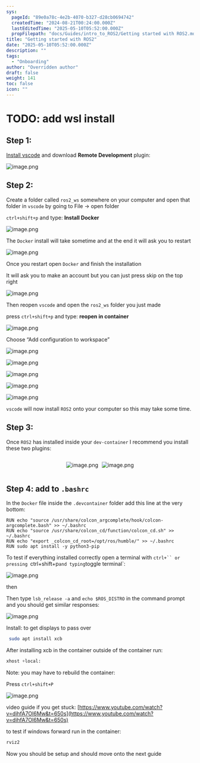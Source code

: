 ```yaml
---
sys:
  pageId: "89e0a78c-4e2b-4070-b327-d28cb0694742"
  createdTime: "2024-08-21T00:24:00.000Z"
  lastEditedTime: "2025-05-10T05:52:00.000Z"
  propFilepath: "docs/Guides/intro_to_ROS2/Getting started with ROS2.md"
title: "Getting started with ROS2"
date: "2025-05-10T05:52:00.000Z"
description: ""
tags:
  - "Onboarding"
author: "Overridden author"
draft: false
weight: 141
toc: false
icon: ""
---
```


# TODO: add wsl install

## Step 1:

[Install vscode](https://code.visualstudio.com/download) and download **Remote Development** plugin:

![image.png](https://prod-files-secure.s3.us-west-2.amazonaws.com/d518164a-d88e-44d1-a4ee-3adb3bd8bce0/efb52993-1881-4a40-b95e-6f020334f022/image.png?X-Amz-Algorithm=AWS4-HMAC-SHA256&X-Amz-Content-Sha256=UNSIGNED-PAYLOAD&X-Amz-Credential=ASIAZI2LB46665WJNFJF%2F20250615%2Fus-west-2%2Fs3%2Faws4_request&X-Amz-Date=20250615T100816Z&X-Amz-Expires=3600&X-Amz-Security-Token=IQoJb3JpZ2luX2VjEFkaCXVzLXdlc3QtMiJHMEUCIQCvyDWNN9u8vn1Yw6qnHcZAyakQecGl7mkbhri5qeAzPgIgZL324tYgalkWVKo451SNXHKwvz9yMRDfaXKlJ9gMwDsq%2FwMIQRAAGgw2Mzc0MjMxODM4MDUiDL46Wpg7tqoGXLQMEircA3yTNVWGFvgxdf4tJEOEIMkXFS3ZHftnh4c4IXBd%2Fjv8nhlZtRIJuGvFnDF6i%2BTc%2FKlBRzYKdLvJOFyv1SUz4s3jFnnOIXM25GEi9xnfC01V3SfdfYZGfisP1tzVCKgrsXvummQcu00lK2vgKzPcyle0b2XmVVcgTTKeGa24lEo8H%2FCpz7K6wuWAownuTAaMUU0Lhia83XZlHBSkOrtx%2FwfX%2F1z0TKl583dC3srvKo2aJTXI8Oepz6OPOY2G3EbdUNd5l5FRaOR7lnpmuf4Z6QNwVSemgRhw%2B0ocSiYrI%2F%2FmbDHPIWjJqCY4rDtVFuItWfnNlNL%2BKPtjmZeq2D830xpSO7D2oM8jhI%2BmQgUmmLwL5p%2FD8E7sWK10mzIGNYp0ucgWfSSiuS5%2BXYzvFpyXRax1k5ILDWj1ShXh0%2FOd5Bcsnb4j2gVluK%2BOAYHotRedtlFdO3h3a16M4l7iU%2FJK%2B6grsPgtGNAFsnHy8DfeSnDBJRxKzL3xG1I1CNmpcfI9bjzyg%2B03JMBIP541PVZwGkG2%2BfFCTEQC2j4k2Z7yoWtqFRcrhflCc8ACuN%2FmuviwBtRlWUnQHHqBJAASkYFj9XA2Q%2BaP%2BoCjF9LieSHiUCcg%2F4wedRIQQojzQiNXMNKFusIGOqUBgYGqrVezLHZOPXD6dNgOytBnsH%2Bppg776JzEE%2FeRhf0IBKg6FwaBi9rJenYj%2FRInlOYMDP72tGvtl8yOSQ82n3bDxuPbl8f%2Fk2u5bm%2BiYiAn1cUresy1%2BAgXbuHamlhSaMS8u3VWVedOsW2ucesCSAtrNK%2FHspF8HfiT1sLyg%2B8GaU8ofnujakl7oyOy8%2FdK%2BeKT7XuqL6Kta8hQGD3kHNqc8y9n&X-Amz-Signature=a95ea4ae1d8082380563d9776e9ed0865e62150dce2a05366ab45e0717bbfd5a&X-Amz-SignedHeaders=host&x-amz-checksum-mode=ENABLED&x-id=GetObject)

## Step 2:

Create a folder called `ros2_ws` somewhere on your computer and open that folder in `vscode` by going to File → open folder 

`ctrl+shift+p` and type: **Install Docker**

![image.png](https://prod-files-secure.s3.us-west-2.amazonaws.com/d518164a-d88e-44d1-a4ee-3adb3bd8bce0/2269dc0e-1cd5-47ff-bceb-c04ad9b2eab0/image.png?X-Amz-Algorithm=AWS4-HMAC-SHA256&X-Amz-Content-Sha256=UNSIGNED-PAYLOAD&X-Amz-Credential=ASIAZI2LB46665WJNFJF%2F20250615%2Fus-west-2%2Fs3%2Faws4_request&X-Amz-Date=20250615T100816Z&X-Amz-Expires=3600&X-Amz-Security-Token=IQoJb3JpZ2luX2VjEFkaCXVzLXdlc3QtMiJHMEUCIQCvyDWNN9u8vn1Yw6qnHcZAyakQecGl7mkbhri5qeAzPgIgZL324tYgalkWVKo451SNXHKwvz9yMRDfaXKlJ9gMwDsq%2FwMIQRAAGgw2Mzc0MjMxODM4MDUiDL46Wpg7tqoGXLQMEircA3yTNVWGFvgxdf4tJEOEIMkXFS3ZHftnh4c4IXBd%2Fjv8nhlZtRIJuGvFnDF6i%2BTc%2FKlBRzYKdLvJOFyv1SUz4s3jFnnOIXM25GEi9xnfC01V3SfdfYZGfisP1tzVCKgrsXvummQcu00lK2vgKzPcyle0b2XmVVcgTTKeGa24lEo8H%2FCpz7K6wuWAownuTAaMUU0Lhia83XZlHBSkOrtx%2FwfX%2F1z0TKl583dC3srvKo2aJTXI8Oepz6OPOY2G3EbdUNd5l5FRaOR7lnpmuf4Z6QNwVSemgRhw%2B0ocSiYrI%2F%2FmbDHPIWjJqCY4rDtVFuItWfnNlNL%2BKPtjmZeq2D830xpSO7D2oM8jhI%2BmQgUmmLwL5p%2FD8E7sWK10mzIGNYp0ucgWfSSiuS5%2BXYzvFpyXRax1k5ILDWj1ShXh0%2FOd5Bcsnb4j2gVluK%2BOAYHotRedtlFdO3h3a16M4l7iU%2FJK%2B6grsPgtGNAFsnHy8DfeSnDBJRxKzL3xG1I1CNmpcfI9bjzyg%2B03JMBIP541PVZwGkG2%2BfFCTEQC2j4k2Z7yoWtqFRcrhflCc8ACuN%2FmuviwBtRlWUnQHHqBJAASkYFj9XA2Q%2BaP%2BoCjF9LieSHiUCcg%2F4wedRIQQojzQiNXMNKFusIGOqUBgYGqrVezLHZOPXD6dNgOytBnsH%2Bppg776JzEE%2FeRhf0IBKg6FwaBi9rJenYj%2FRInlOYMDP72tGvtl8yOSQ82n3bDxuPbl8f%2Fk2u5bm%2BiYiAn1cUresy1%2BAgXbuHamlhSaMS8u3VWVedOsW2ucesCSAtrNK%2FHspF8HfiT1sLyg%2B8GaU8ofnujakl7oyOy8%2FdK%2BeKT7XuqL6Kta8hQGD3kHNqc8y9n&X-Amz-Signature=9c53faebb902efd007886e78ca90eb6f9f703d0a28a6d3c595a564e806e98e7a&X-Amz-SignedHeaders=host&x-amz-checksum-mode=ENABLED&x-id=GetObject)

The `Docker` install will take sometime and at the end it will ask you to restart

![image.png](https://prod-files-secure.s3.us-west-2.amazonaws.com/d518164a-d88e-44d1-a4ee-3adb3bd8bce0/ed233f78-be33-4b1f-b89c-9c346c0e961e/image.png?X-Amz-Algorithm=AWS4-HMAC-SHA256&X-Amz-Content-Sha256=UNSIGNED-PAYLOAD&X-Amz-Credential=ASIAZI2LB46665WJNFJF%2F20250615%2Fus-west-2%2Fs3%2Faws4_request&X-Amz-Date=20250615T100816Z&X-Amz-Expires=3600&X-Amz-Security-Token=IQoJb3JpZ2luX2VjEFkaCXVzLXdlc3QtMiJHMEUCIQCvyDWNN9u8vn1Yw6qnHcZAyakQecGl7mkbhri5qeAzPgIgZL324tYgalkWVKo451SNXHKwvz9yMRDfaXKlJ9gMwDsq%2FwMIQRAAGgw2Mzc0MjMxODM4MDUiDL46Wpg7tqoGXLQMEircA3yTNVWGFvgxdf4tJEOEIMkXFS3ZHftnh4c4IXBd%2Fjv8nhlZtRIJuGvFnDF6i%2BTc%2FKlBRzYKdLvJOFyv1SUz4s3jFnnOIXM25GEi9xnfC01V3SfdfYZGfisP1tzVCKgrsXvummQcu00lK2vgKzPcyle0b2XmVVcgTTKeGa24lEo8H%2FCpz7K6wuWAownuTAaMUU0Lhia83XZlHBSkOrtx%2FwfX%2F1z0TKl583dC3srvKo2aJTXI8Oepz6OPOY2G3EbdUNd5l5FRaOR7lnpmuf4Z6QNwVSemgRhw%2B0ocSiYrI%2F%2FmbDHPIWjJqCY4rDtVFuItWfnNlNL%2BKPtjmZeq2D830xpSO7D2oM8jhI%2BmQgUmmLwL5p%2FD8E7sWK10mzIGNYp0ucgWfSSiuS5%2BXYzvFpyXRax1k5ILDWj1ShXh0%2FOd5Bcsnb4j2gVluK%2BOAYHotRedtlFdO3h3a16M4l7iU%2FJK%2B6grsPgtGNAFsnHy8DfeSnDBJRxKzL3xG1I1CNmpcfI9bjzyg%2B03JMBIP541PVZwGkG2%2BfFCTEQC2j4k2Z7yoWtqFRcrhflCc8ACuN%2FmuviwBtRlWUnQHHqBJAASkYFj9XA2Q%2BaP%2BoCjF9LieSHiUCcg%2F4wedRIQQojzQiNXMNKFusIGOqUBgYGqrVezLHZOPXD6dNgOytBnsH%2Bppg776JzEE%2FeRhf0IBKg6FwaBi9rJenYj%2FRInlOYMDP72tGvtl8yOSQ82n3bDxuPbl8f%2Fk2u5bm%2BiYiAn1cUresy1%2BAgXbuHamlhSaMS8u3VWVedOsW2ucesCSAtrNK%2FHspF8HfiT1sLyg%2B8GaU8ofnujakl7oyOy8%2FdK%2BeKT7XuqL6Kta8hQGD3kHNqc8y9n&X-Amz-Signature=ed93753b3b7695b3591e08c3cd6237e65679f000f4c24ea9f6c6503112654466&X-Amz-SignedHeaders=host&x-amz-checksum-mode=ENABLED&x-id=GetObject)

Once you restart open `Docker` and finish the installation

It will ask you to make an account but you can just press skip on the top right

![image.png](https://prod-files-secure.s3.us-west-2.amazonaws.com/d518164a-d88e-44d1-a4ee-3adb3bd8bce0/21010ad9-1659-4fd9-9f59-9932a09b2a3d/image.png?X-Amz-Algorithm=AWS4-HMAC-SHA256&X-Amz-Content-Sha256=UNSIGNED-PAYLOAD&X-Amz-Credential=ASIAZI2LB46665WJNFJF%2F20250615%2Fus-west-2%2Fs3%2Faws4_request&X-Amz-Date=20250615T100816Z&X-Amz-Expires=3600&X-Amz-Security-Token=IQoJb3JpZ2luX2VjEFkaCXVzLXdlc3QtMiJHMEUCIQCvyDWNN9u8vn1Yw6qnHcZAyakQecGl7mkbhri5qeAzPgIgZL324tYgalkWVKo451SNXHKwvz9yMRDfaXKlJ9gMwDsq%2FwMIQRAAGgw2Mzc0MjMxODM4MDUiDL46Wpg7tqoGXLQMEircA3yTNVWGFvgxdf4tJEOEIMkXFS3ZHftnh4c4IXBd%2Fjv8nhlZtRIJuGvFnDF6i%2BTc%2FKlBRzYKdLvJOFyv1SUz4s3jFnnOIXM25GEi9xnfC01V3SfdfYZGfisP1tzVCKgrsXvummQcu00lK2vgKzPcyle0b2XmVVcgTTKeGa24lEo8H%2FCpz7K6wuWAownuTAaMUU0Lhia83XZlHBSkOrtx%2FwfX%2F1z0TKl583dC3srvKo2aJTXI8Oepz6OPOY2G3EbdUNd5l5FRaOR7lnpmuf4Z6QNwVSemgRhw%2B0ocSiYrI%2F%2FmbDHPIWjJqCY4rDtVFuItWfnNlNL%2BKPtjmZeq2D830xpSO7D2oM8jhI%2BmQgUmmLwL5p%2FD8E7sWK10mzIGNYp0ucgWfSSiuS5%2BXYzvFpyXRax1k5ILDWj1ShXh0%2FOd5Bcsnb4j2gVluK%2BOAYHotRedtlFdO3h3a16M4l7iU%2FJK%2B6grsPgtGNAFsnHy8DfeSnDBJRxKzL3xG1I1CNmpcfI9bjzyg%2B03JMBIP541PVZwGkG2%2BfFCTEQC2j4k2Z7yoWtqFRcrhflCc8ACuN%2FmuviwBtRlWUnQHHqBJAASkYFj9XA2Q%2BaP%2BoCjF9LieSHiUCcg%2F4wedRIQQojzQiNXMNKFusIGOqUBgYGqrVezLHZOPXD6dNgOytBnsH%2Bppg776JzEE%2FeRhf0IBKg6FwaBi9rJenYj%2FRInlOYMDP72tGvtl8yOSQ82n3bDxuPbl8f%2Fk2u5bm%2BiYiAn1cUresy1%2BAgXbuHamlhSaMS8u3VWVedOsW2ucesCSAtrNK%2FHspF8HfiT1sLyg%2B8GaU8ofnujakl7oyOy8%2FdK%2BeKT7XuqL6Kta8hQGD3kHNqc8y9n&X-Amz-Signature=efb9d2628de43cf8ed5140ae9d027b638f0aea094593ff22b1218a9eae2bfe77&X-Amz-SignedHeaders=host&x-amz-checksum-mode=ENABLED&x-id=GetObject)

Then reopen `vscode` and open the `ros2_ws` folder you just made

press `ctrl+shift+p` and type: **reopen in container**

![image.png](https://prod-files-secure.s3.us-west-2.amazonaws.com/d518164a-d88e-44d1-a4ee-3adb3bd8bce0/4e93b8c2-41ad-488c-8095-c74205196118/image.png?X-Amz-Algorithm=AWS4-HMAC-SHA256&X-Amz-Content-Sha256=UNSIGNED-PAYLOAD&X-Amz-Credential=ASIAZI2LB46665WJNFJF%2F20250615%2Fus-west-2%2Fs3%2Faws4_request&X-Amz-Date=20250615T100816Z&X-Amz-Expires=3600&X-Amz-Security-Token=IQoJb3JpZ2luX2VjEFkaCXVzLXdlc3QtMiJHMEUCIQCvyDWNN9u8vn1Yw6qnHcZAyakQecGl7mkbhri5qeAzPgIgZL324tYgalkWVKo451SNXHKwvz9yMRDfaXKlJ9gMwDsq%2FwMIQRAAGgw2Mzc0MjMxODM4MDUiDL46Wpg7tqoGXLQMEircA3yTNVWGFvgxdf4tJEOEIMkXFS3ZHftnh4c4IXBd%2Fjv8nhlZtRIJuGvFnDF6i%2BTc%2FKlBRzYKdLvJOFyv1SUz4s3jFnnOIXM25GEi9xnfC01V3SfdfYZGfisP1tzVCKgrsXvummQcu00lK2vgKzPcyle0b2XmVVcgTTKeGa24lEo8H%2FCpz7K6wuWAownuTAaMUU0Lhia83XZlHBSkOrtx%2FwfX%2F1z0TKl583dC3srvKo2aJTXI8Oepz6OPOY2G3EbdUNd5l5FRaOR7lnpmuf4Z6QNwVSemgRhw%2B0ocSiYrI%2F%2FmbDHPIWjJqCY4rDtVFuItWfnNlNL%2BKPtjmZeq2D830xpSO7D2oM8jhI%2BmQgUmmLwL5p%2FD8E7sWK10mzIGNYp0ucgWfSSiuS5%2BXYzvFpyXRax1k5ILDWj1ShXh0%2FOd5Bcsnb4j2gVluK%2BOAYHotRedtlFdO3h3a16M4l7iU%2FJK%2B6grsPgtGNAFsnHy8DfeSnDBJRxKzL3xG1I1CNmpcfI9bjzyg%2B03JMBIP541PVZwGkG2%2BfFCTEQC2j4k2Z7yoWtqFRcrhflCc8ACuN%2FmuviwBtRlWUnQHHqBJAASkYFj9XA2Q%2BaP%2BoCjF9LieSHiUCcg%2F4wedRIQQojzQiNXMNKFusIGOqUBgYGqrVezLHZOPXD6dNgOytBnsH%2Bppg776JzEE%2FeRhf0IBKg6FwaBi9rJenYj%2FRInlOYMDP72tGvtl8yOSQ82n3bDxuPbl8f%2Fk2u5bm%2BiYiAn1cUresy1%2BAgXbuHamlhSaMS8u3VWVedOsW2ucesCSAtrNK%2FHspF8HfiT1sLyg%2B8GaU8ofnujakl7oyOy8%2FdK%2BeKT7XuqL6Kta8hQGD3kHNqc8y9n&X-Amz-Signature=3cf72c063ec49aae0e9e62c02d217dd722f8ffa299f01275299d87f5cc07ab7b&X-Amz-SignedHeaders=host&x-amz-checksum-mode=ENABLED&x-id=GetObject)

Choose “Add configuration to workspace”

![image.png](https://prod-files-secure.s3.us-west-2.amazonaws.com/d518164a-d88e-44d1-a4ee-3adb3bd8bce0/9560b282-5060-4989-ba37-97e7b2c22476/image.png?X-Amz-Algorithm=AWS4-HMAC-SHA256&X-Amz-Content-Sha256=UNSIGNED-PAYLOAD&X-Amz-Credential=ASIAZI2LB46665WJNFJF%2F20250615%2Fus-west-2%2Fs3%2Faws4_request&X-Amz-Date=20250615T100816Z&X-Amz-Expires=3600&X-Amz-Security-Token=IQoJb3JpZ2luX2VjEFkaCXVzLXdlc3QtMiJHMEUCIQCvyDWNN9u8vn1Yw6qnHcZAyakQecGl7mkbhri5qeAzPgIgZL324tYgalkWVKo451SNXHKwvz9yMRDfaXKlJ9gMwDsq%2FwMIQRAAGgw2Mzc0MjMxODM4MDUiDL46Wpg7tqoGXLQMEircA3yTNVWGFvgxdf4tJEOEIMkXFS3ZHftnh4c4IXBd%2Fjv8nhlZtRIJuGvFnDF6i%2BTc%2FKlBRzYKdLvJOFyv1SUz4s3jFnnOIXM25GEi9xnfC01V3SfdfYZGfisP1tzVCKgrsXvummQcu00lK2vgKzPcyle0b2XmVVcgTTKeGa24lEo8H%2FCpz7K6wuWAownuTAaMUU0Lhia83XZlHBSkOrtx%2FwfX%2F1z0TKl583dC3srvKo2aJTXI8Oepz6OPOY2G3EbdUNd5l5FRaOR7lnpmuf4Z6QNwVSemgRhw%2B0ocSiYrI%2F%2FmbDHPIWjJqCY4rDtVFuItWfnNlNL%2BKPtjmZeq2D830xpSO7D2oM8jhI%2BmQgUmmLwL5p%2FD8E7sWK10mzIGNYp0ucgWfSSiuS5%2BXYzvFpyXRax1k5ILDWj1ShXh0%2FOd5Bcsnb4j2gVluK%2BOAYHotRedtlFdO3h3a16M4l7iU%2FJK%2B6grsPgtGNAFsnHy8DfeSnDBJRxKzL3xG1I1CNmpcfI9bjzyg%2B03JMBIP541PVZwGkG2%2BfFCTEQC2j4k2Z7yoWtqFRcrhflCc8ACuN%2FmuviwBtRlWUnQHHqBJAASkYFj9XA2Q%2BaP%2BoCjF9LieSHiUCcg%2F4wedRIQQojzQiNXMNKFusIGOqUBgYGqrVezLHZOPXD6dNgOytBnsH%2Bppg776JzEE%2FeRhf0IBKg6FwaBi9rJenYj%2FRInlOYMDP72tGvtl8yOSQ82n3bDxuPbl8f%2Fk2u5bm%2BiYiAn1cUresy1%2BAgXbuHamlhSaMS8u3VWVedOsW2ucesCSAtrNK%2FHspF8HfiT1sLyg%2B8GaU8ofnujakl7oyOy8%2FdK%2BeKT7XuqL6Kta8hQGD3kHNqc8y9n&X-Amz-Signature=0214d2fd45c8f074940cd747554ce5281d6cec905fea5e199390499a2b44c719&X-Amz-SignedHeaders=host&x-amz-checksum-mode=ENABLED&x-id=GetObject)

![image.png](https://prod-files-secure.s3.us-west-2.amazonaws.com/d518164a-d88e-44d1-a4ee-3adb3bd8bce0/2ee63f81-886b-48e8-a553-dc6e5eac99e4/image.png?X-Amz-Algorithm=AWS4-HMAC-SHA256&X-Amz-Content-Sha256=UNSIGNED-PAYLOAD&X-Amz-Credential=ASIAZI2LB46665WJNFJF%2F20250615%2Fus-west-2%2Fs3%2Faws4_request&X-Amz-Date=20250615T100816Z&X-Amz-Expires=3600&X-Amz-Security-Token=IQoJb3JpZ2luX2VjEFkaCXVzLXdlc3QtMiJHMEUCIQCvyDWNN9u8vn1Yw6qnHcZAyakQecGl7mkbhri5qeAzPgIgZL324tYgalkWVKo451SNXHKwvz9yMRDfaXKlJ9gMwDsq%2FwMIQRAAGgw2Mzc0MjMxODM4MDUiDL46Wpg7tqoGXLQMEircA3yTNVWGFvgxdf4tJEOEIMkXFS3ZHftnh4c4IXBd%2Fjv8nhlZtRIJuGvFnDF6i%2BTc%2FKlBRzYKdLvJOFyv1SUz4s3jFnnOIXM25GEi9xnfC01V3SfdfYZGfisP1tzVCKgrsXvummQcu00lK2vgKzPcyle0b2XmVVcgTTKeGa24lEo8H%2FCpz7K6wuWAownuTAaMUU0Lhia83XZlHBSkOrtx%2FwfX%2F1z0TKl583dC3srvKo2aJTXI8Oepz6OPOY2G3EbdUNd5l5FRaOR7lnpmuf4Z6QNwVSemgRhw%2B0ocSiYrI%2F%2FmbDHPIWjJqCY4rDtVFuItWfnNlNL%2BKPtjmZeq2D830xpSO7D2oM8jhI%2BmQgUmmLwL5p%2FD8E7sWK10mzIGNYp0ucgWfSSiuS5%2BXYzvFpyXRax1k5ILDWj1ShXh0%2FOd5Bcsnb4j2gVluK%2BOAYHotRedtlFdO3h3a16M4l7iU%2FJK%2B6grsPgtGNAFsnHy8DfeSnDBJRxKzL3xG1I1CNmpcfI9bjzyg%2B03JMBIP541PVZwGkG2%2BfFCTEQC2j4k2Z7yoWtqFRcrhflCc8ACuN%2FmuviwBtRlWUnQHHqBJAASkYFj9XA2Q%2BaP%2BoCjF9LieSHiUCcg%2F4wedRIQQojzQiNXMNKFusIGOqUBgYGqrVezLHZOPXD6dNgOytBnsH%2Bppg776JzEE%2FeRhf0IBKg6FwaBi9rJenYj%2FRInlOYMDP72tGvtl8yOSQ82n3bDxuPbl8f%2Fk2u5bm%2BiYiAn1cUresy1%2BAgXbuHamlhSaMS8u3VWVedOsW2ucesCSAtrNK%2FHspF8HfiT1sLyg%2B8GaU8ofnujakl7oyOy8%2FdK%2BeKT7XuqL6Kta8hQGD3kHNqc8y9n&X-Amz-Signature=e0136159e093ef014b34ea2e8aa01b75634db21d4df5a20ae0839e023e058642&X-Amz-SignedHeaders=host&x-amz-checksum-mode=ENABLED&x-id=GetObject)

![image.png](https://prod-files-secure.s3.us-west-2.amazonaws.com/d518164a-d88e-44d1-a4ee-3adb3bd8bce0/ae1580b2-b048-407e-aed9-b584224a7a04/image.png?X-Amz-Algorithm=AWS4-HMAC-SHA256&X-Amz-Content-Sha256=UNSIGNED-PAYLOAD&X-Amz-Credential=ASIAZI2LB46665WJNFJF%2F20250615%2Fus-west-2%2Fs3%2Faws4_request&X-Amz-Date=20250615T100816Z&X-Amz-Expires=3600&X-Amz-Security-Token=IQoJb3JpZ2luX2VjEFkaCXVzLXdlc3QtMiJHMEUCIQCvyDWNN9u8vn1Yw6qnHcZAyakQecGl7mkbhri5qeAzPgIgZL324tYgalkWVKo451SNXHKwvz9yMRDfaXKlJ9gMwDsq%2FwMIQRAAGgw2Mzc0MjMxODM4MDUiDL46Wpg7tqoGXLQMEircA3yTNVWGFvgxdf4tJEOEIMkXFS3ZHftnh4c4IXBd%2Fjv8nhlZtRIJuGvFnDF6i%2BTc%2FKlBRzYKdLvJOFyv1SUz4s3jFnnOIXM25GEi9xnfC01V3SfdfYZGfisP1tzVCKgrsXvummQcu00lK2vgKzPcyle0b2XmVVcgTTKeGa24lEo8H%2FCpz7K6wuWAownuTAaMUU0Lhia83XZlHBSkOrtx%2FwfX%2F1z0TKl583dC3srvKo2aJTXI8Oepz6OPOY2G3EbdUNd5l5FRaOR7lnpmuf4Z6QNwVSemgRhw%2B0ocSiYrI%2F%2FmbDHPIWjJqCY4rDtVFuItWfnNlNL%2BKPtjmZeq2D830xpSO7D2oM8jhI%2BmQgUmmLwL5p%2FD8E7sWK10mzIGNYp0ucgWfSSiuS5%2BXYzvFpyXRax1k5ILDWj1ShXh0%2FOd5Bcsnb4j2gVluK%2BOAYHotRedtlFdO3h3a16M4l7iU%2FJK%2B6grsPgtGNAFsnHy8DfeSnDBJRxKzL3xG1I1CNmpcfI9bjzyg%2B03JMBIP541PVZwGkG2%2BfFCTEQC2j4k2Z7yoWtqFRcrhflCc8ACuN%2FmuviwBtRlWUnQHHqBJAASkYFj9XA2Q%2BaP%2BoCjF9LieSHiUCcg%2F4wedRIQQojzQiNXMNKFusIGOqUBgYGqrVezLHZOPXD6dNgOytBnsH%2Bppg776JzEE%2FeRhf0IBKg6FwaBi9rJenYj%2FRInlOYMDP72tGvtl8yOSQ82n3bDxuPbl8f%2Fk2u5bm%2BiYiAn1cUresy1%2BAgXbuHamlhSaMS8u3VWVedOsW2ucesCSAtrNK%2FHspF8HfiT1sLyg%2B8GaU8ofnujakl7oyOy8%2FdK%2BeKT7XuqL6Kta8hQGD3kHNqc8y9n&X-Amz-Signature=c1afd096dda89c38c6d7afd80fb9de4b1a137a7ebe948f0aa299967c978a28e9&X-Amz-SignedHeaders=host&x-amz-checksum-mode=ENABLED&x-id=GetObject)

![image.png](https://prod-files-secure.s3.us-west-2.amazonaws.com/d518164a-d88e-44d1-a4ee-3adb3bd8bce0/53255b28-f75e-430f-b9e3-c0ac8577e42b/image.png?X-Amz-Algorithm=AWS4-HMAC-SHA256&X-Amz-Content-Sha256=UNSIGNED-PAYLOAD&X-Amz-Credential=ASIAZI2LB46665WJNFJF%2F20250615%2Fus-west-2%2Fs3%2Faws4_request&X-Amz-Date=20250615T100816Z&X-Amz-Expires=3600&X-Amz-Security-Token=IQoJb3JpZ2luX2VjEFkaCXVzLXdlc3QtMiJHMEUCIQCvyDWNN9u8vn1Yw6qnHcZAyakQecGl7mkbhri5qeAzPgIgZL324tYgalkWVKo451SNXHKwvz9yMRDfaXKlJ9gMwDsq%2FwMIQRAAGgw2Mzc0MjMxODM4MDUiDL46Wpg7tqoGXLQMEircA3yTNVWGFvgxdf4tJEOEIMkXFS3ZHftnh4c4IXBd%2Fjv8nhlZtRIJuGvFnDF6i%2BTc%2FKlBRzYKdLvJOFyv1SUz4s3jFnnOIXM25GEi9xnfC01V3SfdfYZGfisP1tzVCKgrsXvummQcu00lK2vgKzPcyle0b2XmVVcgTTKeGa24lEo8H%2FCpz7K6wuWAownuTAaMUU0Lhia83XZlHBSkOrtx%2FwfX%2F1z0TKl583dC3srvKo2aJTXI8Oepz6OPOY2G3EbdUNd5l5FRaOR7lnpmuf4Z6QNwVSemgRhw%2B0ocSiYrI%2F%2FmbDHPIWjJqCY4rDtVFuItWfnNlNL%2BKPtjmZeq2D830xpSO7D2oM8jhI%2BmQgUmmLwL5p%2FD8E7sWK10mzIGNYp0ucgWfSSiuS5%2BXYzvFpyXRax1k5ILDWj1ShXh0%2FOd5Bcsnb4j2gVluK%2BOAYHotRedtlFdO3h3a16M4l7iU%2FJK%2B6grsPgtGNAFsnHy8DfeSnDBJRxKzL3xG1I1CNmpcfI9bjzyg%2B03JMBIP541PVZwGkG2%2BfFCTEQC2j4k2Z7yoWtqFRcrhflCc8ACuN%2FmuviwBtRlWUnQHHqBJAASkYFj9XA2Q%2BaP%2BoCjF9LieSHiUCcg%2F4wedRIQQojzQiNXMNKFusIGOqUBgYGqrVezLHZOPXD6dNgOytBnsH%2Bppg776JzEE%2FeRhf0IBKg6FwaBi9rJenYj%2FRInlOYMDP72tGvtl8yOSQ82n3bDxuPbl8f%2Fk2u5bm%2BiYiAn1cUresy1%2BAgXbuHamlhSaMS8u3VWVedOsW2ucesCSAtrNK%2FHspF8HfiT1sLyg%2B8GaU8ofnujakl7oyOy8%2FdK%2BeKT7XuqL6Kta8hQGD3kHNqc8y9n&X-Amz-Signature=bbb9a0a580325a657afbf173283c9380ac5d6f24852b85ff1c76682b594c1202&X-Amz-SignedHeaders=host&x-amz-checksum-mode=ENABLED&x-id=GetObject)

![image.png](https://prod-files-secure.s3.us-west-2.amazonaws.com/d518164a-d88e-44d1-a4ee-3adb3bd8bce0/7c562767-5af9-4ffb-97d1-327bcdf4ee00/image.png?X-Amz-Algorithm=AWS4-HMAC-SHA256&X-Amz-Content-Sha256=UNSIGNED-PAYLOAD&X-Amz-Credential=ASIAZI2LB46665WJNFJF%2F20250615%2Fus-west-2%2Fs3%2Faws4_request&X-Amz-Date=20250615T100816Z&X-Amz-Expires=3600&X-Amz-Security-Token=IQoJb3JpZ2luX2VjEFkaCXVzLXdlc3QtMiJHMEUCIQCvyDWNN9u8vn1Yw6qnHcZAyakQecGl7mkbhri5qeAzPgIgZL324tYgalkWVKo451SNXHKwvz9yMRDfaXKlJ9gMwDsq%2FwMIQRAAGgw2Mzc0MjMxODM4MDUiDL46Wpg7tqoGXLQMEircA3yTNVWGFvgxdf4tJEOEIMkXFS3ZHftnh4c4IXBd%2Fjv8nhlZtRIJuGvFnDF6i%2BTc%2FKlBRzYKdLvJOFyv1SUz4s3jFnnOIXM25GEi9xnfC01V3SfdfYZGfisP1tzVCKgrsXvummQcu00lK2vgKzPcyle0b2XmVVcgTTKeGa24lEo8H%2FCpz7K6wuWAownuTAaMUU0Lhia83XZlHBSkOrtx%2FwfX%2F1z0TKl583dC3srvKo2aJTXI8Oepz6OPOY2G3EbdUNd5l5FRaOR7lnpmuf4Z6QNwVSemgRhw%2B0ocSiYrI%2F%2FmbDHPIWjJqCY4rDtVFuItWfnNlNL%2BKPtjmZeq2D830xpSO7D2oM8jhI%2BmQgUmmLwL5p%2FD8E7sWK10mzIGNYp0ucgWfSSiuS5%2BXYzvFpyXRax1k5ILDWj1ShXh0%2FOd5Bcsnb4j2gVluK%2BOAYHotRedtlFdO3h3a16M4l7iU%2FJK%2B6grsPgtGNAFsnHy8DfeSnDBJRxKzL3xG1I1CNmpcfI9bjzyg%2B03JMBIP541PVZwGkG2%2BfFCTEQC2j4k2Z7yoWtqFRcrhflCc8ACuN%2FmuviwBtRlWUnQHHqBJAASkYFj9XA2Q%2BaP%2BoCjF9LieSHiUCcg%2F4wedRIQQojzQiNXMNKFusIGOqUBgYGqrVezLHZOPXD6dNgOytBnsH%2Bppg776JzEE%2FeRhf0IBKg6FwaBi9rJenYj%2FRInlOYMDP72tGvtl8yOSQ82n3bDxuPbl8f%2Fk2u5bm%2BiYiAn1cUresy1%2BAgXbuHamlhSaMS8u3VWVedOsW2ucesCSAtrNK%2FHspF8HfiT1sLyg%2B8GaU8ofnujakl7oyOy8%2FdK%2BeKT7XuqL6Kta8hQGD3kHNqc8y9n&X-Amz-Signature=5ee50fb5fa1e5065b7dce0224b6ef91b1b7d6e7984d74964831a351bf53c0193&X-Amz-SignedHeaders=host&x-amz-checksum-mode=ENABLED&x-id=GetObject)

`vscode` will now install `ROS2` onto your computer so this may take some time.

## Step 3:

Once `ROS2` has installed inside your `dev-container` I recommend you install these two plugins:

<div style="display: flex;flex-direction: row; column-gap:10px; max-width: 630px;justify-content: center;">
<div>

![image.png](https://prod-files-secure.s3.us-west-2.amazonaws.com/d518164a-d88e-44d1-a4ee-3adb3bd8bce0/3fc3d550-5a54-4ba1-ba6b-faa01cdb7369/image.png?X-Amz-Algorithm=AWS4-HMAC-SHA256&X-Amz-Content-Sha256=UNSIGNED-PAYLOAD&X-Amz-Credential=ASIAZI2LB466XQTFNB7B%2F20250615%2Fus-west-2%2Fs3%2Faws4_request&X-Amz-Date=20250615T100817Z&X-Amz-Expires=3600&X-Amz-Security-Token=IQoJb3JpZ2luX2VjEFkaCXVzLXdlc3QtMiJHMEUCIDo2xQZl3oKCA8Lt1YbDiGgNTgXPDT05BcSzyDeW9UIrAiEAmyMXKM%2BfzmYJotLgvvFgpoVDb1MtrSR8YHWtlK%2FV0jYq%2FwMIQRAAGgw2Mzc0MjMxODM4MDUiDEohrA2Wy4PDi487%2ByrcAxc8zdud7a68dpBN3CpOL291eqe%2FKpyos1GwxvrH%2FlSoNI0w17x0A7WRLthhBvyRGYjOKJ3U9d5qisBSKjnd10SwDET721qg3XyW4rGF47BtfH4%2FRLvZxlsU8u84tOZLbNseXyVNfpq5yO23U8HWzNsSjaNdBUfF%2F4hgl%2Bzqd8sRWYL%2Bo5Xcid2BYLDznX%2F3QhYlYjo%2F3IywiRR7Da7obvEK25iMAlWQGtqOYzgeNBGVD1AxWYvMu%2BtKzRUduEe0Tbu2Pgi3z8DfEm%2FnTqdeIsSowxDGFhS6zziE8qmI7cPdRSbnovsU1%2Folb9PdbCrHEznxkM%2FcqLHMRXfr%2BaM49nv2HyrV3HpusSELbCrwPRgoaRhgD7viHwdALB4iyNckr2jqOLlO1Tx6HJ%2BoOmzvTg5d%2BjGHZwJmxstovdqqh%2BE3f2Z%2BZVm05lQTcldddLeY3yg%2FD6i%2FZr71ssMbr80FPHLUA%2B6sku1aYYtBa%2BJX4Exou6Hz9NKwDi2d0yF82%2FTOw1tv0B6kP24vYkzezQQu0iWogjF3pPlQuI1GikksxZwNOIIrHOqw5JEFm67VMLjkqPU2qDoxRcJQtc%2B93no2099TV1mn1UZrY%2Bg%2BE4UACwdVhUG0DKgP30kPmDaAMMWEusIGOqUBuR%2BuGwNYnuafJj63UHoU1ARVuuQxgj01Z2rxRtYescSI9jf50Fsajre52YymkBrEix8PIsTTFXTibQbOLhJBdAIN9U5jmGXBlj5meCKll%2FHWNt0NanvXQFAts5jqTtJjMwViOM%2FNLvK8gayrpi%2F%2FLMYjo7%2FgHk3rvzbEqXjNkESx2rm%2BOo9tr8dbw2eonleQFSNZQ8f%2BxkjQ3KzsILGjB4tREAVZ&X-Amz-Signature=aa20b25aa95e0e3b4880950b8594fe9648aaceb77cf260489eacd2891a39eec7&X-Amz-SignedHeaders=host&x-amz-checksum-mode=ENABLED&x-id=GetObject)

</div>
<div>

![image.png](https://prod-files-secure.s3.us-west-2.amazonaws.com/d518164a-d88e-44d1-a4ee-3adb3bd8bce0/d994cc66-13c2-4093-a5a3-f84cf4601a82/image.png?X-Amz-Algorithm=AWS4-HMAC-SHA256&X-Amz-Content-Sha256=UNSIGNED-PAYLOAD&X-Amz-Credential=ASIAZI2LB466UAQ7TGOZ%2F20250615%2Fus-west-2%2Fs3%2Faws4_request&X-Amz-Date=20250615T100817Z&X-Amz-Expires=3600&X-Amz-Security-Token=IQoJb3JpZ2luX2VjEFkaCXVzLXdlc3QtMiJGMEQCIHi0g69zlB6NyEfidwrZNmJHiMDCIzk%2FW0Mt8H%2FMh71IAiAcZR7h5ourBb%2FHBUm3MJJTxfbAvkwYCnCifeyhDWdlgyr%2FAwhCEAAaDDYzNzQyMzE4MzgwNSIMa2Giqid%2BX%2FIgucz8KtwDtmPjMHaXabGk6BJvGhqIMIUE2JS9Kpo9HqGVpLqqptQSwwtcISyxf3HezsgpNyUcVt35nnsqhkDdlV%2BmbX%2F389tzOuq0CEGc8PxQ2jsR90thdmoxvBHKZEQiEqyX5%2BIqqTlrOHsHIRcAQcDDR%2BZzfqZg9TzIsv%2Bhvn6u5l6iBeSZAikkZJul9XJfKXekW8WVAp%2FeSHzWpRdKV8AhI2ZYQECo78SLVBa8p%2Fuv4qalNMKN%2FA30JBVVkwqABakcsrArkzvoeLECan6bZsE0CEt7BCh4fHfrkzWtxD2SsAgdubh7yl4ssaM1i0oGdUZbL09QZhsA8VeFq35YhiaBKlTZabsMeWzcCSktT42gR3GOI0RJs6RLF5lgmxgFE6RczGVduqeBHCNVGGyrrhNvW8CAgWERmyjFwPaanswFV2yC1AGGWJqTO1as8kArwjyFcFgh3AyW%2BJeXsYmoVYRXyqcDygo%2FyaqC8mlyXPC0g0XY5hsrN3OAWWTYSmcx2liyZvwWsy9Tddm7bmpQu4MsxvReBC7WWVglCgDGtdVraYih3gsxcUD5zpTqQwVuv8zYA%2FsLM%2FiKQbyE%2BQAeoiIjAn4jyjhcYQ8U2OcoZUdp5UOGV2tHOHL%2BOGuIbGGDgr0wiZO6wgY6pgE9OZQgvsFlL2U2fTZUZye3bp3EwtlIJA56HJZMSt8vSRJfuXaAQjeScqc4yfdaQ40hRA5xrMRwoqzMpg7jhygFxtduEonLXLYp2NAon6oy5hWtIWyCE6D2w%2Bz%2BLrMrihTsc2FrtSEZy%2Fiyuct20uJ3xuBt0wt45ogaJKcewl2%2BHdMpCHhYohZISUrIaNa4I58wdCJGdoBDECIz4gKzJaDf3dakNOUh&X-Amz-Signature=293b086215c26635568c6b193df0a2519f99ef00c75b9f785b81a318c96977d3&X-Amz-SignedHeaders=host&x-amz-checksum-mode=ENABLED&x-id=GetObject)

</div>
</div>

## Step 4: add to `.bashrc`

In the `Docker` file inside the `.devcontainer` folder add this line at the very bottom: 

```docker
RUN echo "source /usr/share/colcon_argcomplete/hook/colcon-argcomplete.bash" >> ~/.bashrc
RUN echo "source /usr/share/colcon_cd/function/colcon_cd.sh" >> ~/.bashrc
RUN echo "export _colcon_cd_root=/opt/ros/humble/" >> ~/.bashrc
RUN sudo apt install -y python3-pip 
```

To test if everything installed correctly open a terminal with `ctrl+`` or pressing `ctrl+shift+p` and typing `toggle terminal`:

![image.png](https://prod-files-secure.s3.us-west-2.amazonaws.com/d518164a-d88e-44d1-a4ee-3adb3bd8bce0/6a4943d8-b04e-4c02-9a58-775f3384d1a5/image.png?X-Amz-Algorithm=AWS4-HMAC-SHA256&X-Amz-Content-Sha256=UNSIGNED-PAYLOAD&X-Amz-Credential=ASIAZI2LB46665WJNFJF%2F20250615%2Fus-west-2%2Fs3%2Faws4_request&X-Amz-Date=20250615T100816Z&X-Amz-Expires=3600&X-Amz-Security-Token=IQoJb3JpZ2luX2VjEFkaCXVzLXdlc3QtMiJHMEUCIQCvyDWNN9u8vn1Yw6qnHcZAyakQecGl7mkbhri5qeAzPgIgZL324tYgalkWVKo451SNXHKwvz9yMRDfaXKlJ9gMwDsq%2FwMIQRAAGgw2Mzc0MjMxODM4MDUiDL46Wpg7tqoGXLQMEircA3yTNVWGFvgxdf4tJEOEIMkXFS3ZHftnh4c4IXBd%2Fjv8nhlZtRIJuGvFnDF6i%2BTc%2FKlBRzYKdLvJOFyv1SUz4s3jFnnOIXM25GEi9xnfC01V3SfdfYZGfisP1tzVCKgrsXvummQcu00lK2vgKzPcyle0b2XmVVcgTTKeGa24lEo8H%2FCpz7K6wuWAownuTAaMUU0Lhia83XZlHBSkOrtx%2FwfX%2F1z0TKl583dC3srvKo2aJTXI8Oepz6OPOY2G3EbdUNd5l5FRaOR7lnpmuf4Z6QNwVSemgRhw%2B0ocSiYrI%2F%2FmbDHPIWjJqCY4rDtVFuItWfnNlNL%2BKPtjmZeq2D830xpSO7D2oM8jhI%2BmQgUmmLwL5p%2FD8E7sWK10mzIGNYp0ucgWfSSiuS5%2BXYzvFpyXRax1k5ILDWj1ShXh0%2FOd5Bcsnb4j2gVluK%2BOAYHotRedtlFdO3h3a16M4l7iU%2FJK%2B6grsPgtGNAFsnHy8DfeSnDBJRxKzL3xG1I1CNmpcfI9bjzyg%2B03JMBIP541PVZwGkG2%2BfFCTEQC2j4k2Z7yoWtqFRcrhflCc8ACuN%2FmuviwBtRlWUnQHHqBJAASkYFj9XA2Q%2BaP%2BoCjF9LieSHiUCcg%2F4wedRIQQojzQiNXMNKFusIGOqUBgYGqrVezLHZOPXD6dNgOytBnsH%2Bppg776JzEE%2FeRhf0IBKg6FwaBi9rJenYj%2FRInlOYMDP72tGvtl8yOSQ82n3bDxuPbl8f%2Fk2u5bm%2BiYiAn1cUresy1%2BAgXbuHamlhSaMS8u3VWVedOsW2ucesCSAtrNK%2FHspF8HfiT1sLyg%2B8GaU8ofnujakl7oyOy8%2FdK%2BeKT7XuqL6Kta8hQGD3kHNqc8y9n&X-Amz-Signature=e2fd6094f590abc129dd4726bae1d9414c43e76803bad2ba5b6564c347e2d294&X-Amz-SignedHeaders=host&x-amz-checksum-mode=ENABLED&x-id=GetObject)

then 

Then type `lsb_release -a` and `echo $ROS_DISTRO` in the command prompt and you should get similar responses:

![image.png](https://prod-files-secure.s3.us-west-2.amazonaws.com/d518164a-d88e-44d1-a4ee-3adb3bd8bce0/3e635dec-a805-4e85-8b9e-d000e5b71a4e/image.png?X-Amz-Algorithm=AWS4-HMAC-SHA256&X-Amz-Content-Sha256=UNSIGNED-PAYLOAD&X-Amz-Credential=ASIAZI2LB46665WJNFJF%2F20250615%2Fus-west-2%2Fs3%2Faws4_request&X-Amz-Date=20250615T100816Z&X-Amz-Expires=3600&X-Amz-Security-Token=IQoJb3JpZ2luX2VjEFkaCXVzLXdlc3QtMiJHMEUCIQCvyDWNN9u8vn1Yw6qnHcZAyakQecGl7mkbhri5qeAzPgIgZL324tYgalkWVKo451SNXHKwvz9yMRDfaXKlJ9gMwDsq%2FwMIQRAAGgw2Mzc0MjMxODM4MDUiDL46Wpg7tqoGXLQMEircA3yTNVWGFvgxdf4tJEOEIMkXFS3ZHftnh4c4IXBd%2Fjv8nhlZtRIJuGvFnDF6i%2BTc%2FKlBRzYKdLvJOFyv1SUz4s3jFnnOIXM25GEi9xnfC01V3SfdfYZGfisP1tzVCKgrsXvummQcu00lK2vgKzPcyle0b2XmVVcgTTKeGa24lEo8H%2FCpz7K6wuWAownuTAaMUU0Lhia83XZlHBSkOrtx%2FwfX%2F1z0TKl583dC3srvKo2aJTXI8Oepz6OPOY2G3EbdUNd5l5FRaOR7lnpmuf4Z6QNwVSemgRhw%2B0ocSiYrI%2F%2FmbDHPIWjJqCY4rDtVFuItWfnNlNL%2BKPtjmZeq2D830xpSO7D2oM8jhI%2BmQgUmmLwL5p%2FD8E7sWK10mzIGNYp0ucgWfSSiuS5%2BXYzvFpyXRax1k5ILDWj1ShXh0%2FOd5Bcsnb4j2gVluK%2BOAYHotRedtlFdO3h3a16M4l7iU%2FJK%2B6grsPgtGNAFsnHy8DfeSnDBJRxKzL3xG1I1CNmpcfI9bjzyg%2B03JMBIP541PVZwGkG2%2BfFCTEQC2j4k2Z7yoWtqFRcrhflCc8ACuN%2FmuviwBtRlWUnQHHqBJAASkYFj9XA2Q%2BaP%2BoCjF9LieSHiUCcg%2F4wedRIQQojzQiNXMNKFusIGOqUBgYGqrVezLHZOPXD6dNgOytBnsH%2Bppg776JzEE%2FeRhf0IBKg6FwaBi9rJenYj%2FRInlOYMDP72tGvtl8yOSQ82n3bDxuPbl8f%2Fk2u5bm%2BiYiAn1cUresy1%2BAgXbuHamlhSaMS8u3VWVedOsW2ucesCSAtrNK%2FHspF8HfiT1sLyg%2B8GaU8ofnujakl7oyOy8%2FdK%2BeKT7XuqL6Kta8hQGD3kHNqc8y9n&X-Amz-Signature=9020c823baed01a8029752b9d2f498f1226197b794ae9e87c5f38d46d884a950&X-Amz-SignedHeaders=host&x-amz-checksum-mode=ENABLED&x-id=GetObject)

Install:  to get displays to pass over

```bash
 sudo apt install xcb
```

After installing xcb in the container outside of the container run:

```python
xhost +local:
```

Note: you may have to rebuild the container:

Press `ctrl+shift+P`

![image.png](https://prod-files-secure.s3.us-west-2.amazonaws.com/d518164a-d88e-44d1-a4ee-3adb3bd8bce0/6c2be660-2618-4c38-9c26-53554f7a0b7b/image.png?X-Amz-Algorithm=AWS4-HMAC-SHA256&X-Amz-Content-Sha256=UNSIGNED-PAYLOAD&X-Amz-Credential=ASIAZI2LB46665WJNFJF%2F20250615%2Fus-west-2%2Fs3%2Faws4_request&X-Amz-Date=20250615T100816Z&X-Amz-Expires=3600&X-Amz-Security-Token=IQoJb3JpZ2luX2VjEFkaCXVzLXdlc3QtMiJHMEUCIQCvyDWNN9u8vn1Yw6qnHcZAyakQecGl7mkbhri5qeAzPgIgZL324tYgalkWVKo451SNXHKwvz9yMRDfaXKlJ9gMwDsq%2FwMIQRAAGgw2Mzc0MjMxODM4MDUiDL46Wpg7tqoGXLQMEircA3yTNVWGFvgxdf4tJEOEIMkXFS3ZHftnh4c4IXBd%2Fjv8nhlZtRIJuGvFnDF6i%2BTc%2FKlBRzYKdLvJOFyv1SUz4s3jFnnOIXM25GEi9xnfC01V3SfdfYZGfisP1tzVCKgrsXvummQcu00lK2vgKzPcyle0b2XmVVcgTTKeGa24lEo8H%2FCpz7K6wuWAownuTAaMUU0Lhia83XZlHBSkOrtx%2FwfX%2F1z0TKl583dC3srvKo2aJTXI8Oepz6OPOY2G3EbdUNd5l5FRaOR7lnpmuf4Z6QNwVSemgRhw%2B0ocSiYrI%2F%2FmbDHPIWjJqCY4rDtVFuItWfnNlNL%2BKPtjmZeq2D830xpSO7D2oM8jhI%2BmQgUmmLwL5p%2FD8E7sWK10mzIGNYp0ucgWfSSiuS5%2BXYzvFpyXRax1k5ILDWj1ShXh0%2FOd5Bcsnb4j2gVluK%2BOAYHotRedtlFdO3h3a16M4l7iU%2FJK%2B6grsPgtGNAFsnHy8DfeSnDBJRxKzL3xG1I1CNmpcfI9bjzyg%2B03JMBIP541PVZwGkG2%2BfFCTEQC2j4k2Z7yoWtqFRcrhflCc8ACuN%2FmuviwBtRlWUnQHHqBJAASkYFj9XA2Q%2BaP%2BoCjF9LieSHiUCcg%2F4wedRIQQojzQiNXMNKFusIGOqUBgYGqrVezLHZOPXD6dNgOytBnsH%2Bppg776JzEE%2FeRhf0IBKg6FwaBi9rJenYj%2FRInlOYMDP72tGvtl8yOSQ82n3bDxuPbl8f%2Fk2u5bm%2BiYiAn1cUresy1%2BAgXbuHamlhSaMS8u3VWVedOsW2ucesCSAtrNK%2FHspF8HfiT1sLyg%2B8GaU8ofnujakl7oyOy8%2FdK%2BeKT7XuqL6Kta8hQGD3kHNqc8y9n&X-Amz-Signature=9e800ce1cd1d30c7b9a62da56625fa18f1d07f2de71eeefac51427265110fde2&X-Amz-SignedHeaders=host&x-amz-checksum-mode=ENABLED&x-id=GetObject)

video guide if you get stuck: [https://www.youtube.com/watch?v=dihfA7Ol6Mw&t=650s](https://www.youtube.com/watch?v=dihfA7Ol6Mw&t=650s)

to test if windows forward run in the container:

```bash
rviz2
```

Now you should be setup and should move onto the next guide 
